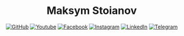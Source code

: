 <h1 align="center">Maksym Stoianov</h1>

<div id="badges" align="center">
  <a href="https://github.com/MaksymStoianov"><img src="https://img.shields.io/github/followers/MaksymStoianov?style=flat&label=GitHub" alt="GitHub"></a>
  <a href="https://youtube.com/@MaksymStoianov"><img src="https://img.shields.io/youtube/channel/subscribers/UCB49p5DaPxbqP5no0EmMwOA?style=flat&label=YouTube" alt="Youtube"></a>
  <a href="https://facebook.com/MaksymStoianov"><img src="https://img.shields.io/badge/Facebook-gray?style=flat" alt="Facebook"></a>
  <a href="https://instagram.com/MaksymStoianov"><img src="https://img.shields.io/badge/Instagram-gray?style=flat" alt="Instagram"></a>
  <a href="https://linkedin.com/in/MaksymStoianov"><img src="https://img.shields.io/badge/LinkedIn-gray?style=flat" alt="LinkedIn"></a>
  <a href="https://t.me/MaksymStoianov"><img src="https://img.shields.io/badge/Telegram-gray?style=flat" alt="Telegram"></a>
</div>

